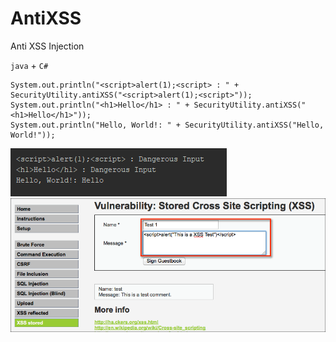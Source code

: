 # AntiXSS
Anti XSS Injection

`java` + `C#`


    System.out.println("<script>alert(1);<script> : " + SecurityUtility.antiXSS("<script>alert(1);<script>"));
    System.out.println("<h1>Hello</h1> : " + SecurityUtility.antiXSS("<h1>Hello</h1>"));
    System.out.println("Hello, World!: " + SecurityUtility.antiXSS("Hello, World!"));
  
<img src="imgs/xssresult.png" />


<img src="imgs/xss.png" />
